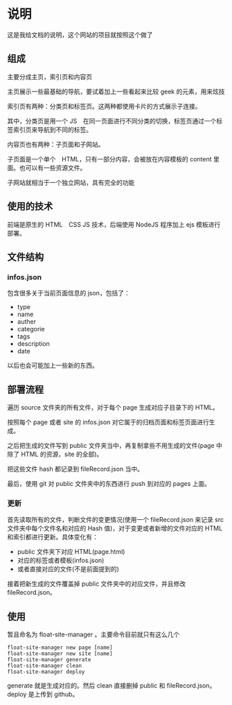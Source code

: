 # 说明

这是我给文档的说明，这个网站的项目就按照这个做了

## 组成

主要分成主页，索引页和内容页

主页展示一些最基础的导航，要试着加上一些看起来比较 geek 的元素，用来炫技

索引页有两种：分类页和标签页。这两种都使用卡片的方式展示子连接。

其中，分类页是用一个 JS　在同一页面进行不同分类的切换，标签页通过一个标签索引页来导航到不同的标签。

内容页也有两种：子页面和子网站。

子页面是一个单个　HTML，只有一部分内容，会被放在内容模板的 content 里面。也可以有一些资源文件。

子网站就相当于一个独立网站，具有完全的功能

## 使用的技术

前端是原生的 HTML　CSS JS 技术，后端使用 NodeJS 程序加上 ejs 模板进行部署。

## 文件结构

### infos.json

包含很多关于当前页面信息的 json，包括了：

- type
- name
- auther
- categorie
- tags
- description
- date

以后也会可能加上一些新的东西。

## 部署流程

遍历 source 文件夹的所有文件，对于每个 page 生成对应子目录下的 HTML。

按照每个 page 或者 site 的 infos.json 对它属于的归档页面和标签页面进行生成。

之后把生成的文件写到 public 文件夹当中，再复制拿些不用生成的文件(page 中除了 HTML 的资源，site 的全部)。

把这些文件 hash 都记录到 fileRecord.json 当中。

最后，使用 git 对 public 文件夹中的东西进行 push 到对应的 pages 上面。

### 更新

首先读取所有的文件，判断文件的变更情况(使用一个 fileRecord.json 来记录 src 文件夹中每个文件名和对应的 Hash 值)，对于变更或者新增的文件对应的 HTML 和索引都进行更新。具体变化有：

- public 文件夹下对应 HTML(page.html)
- 对应的标签或者模板(infos.json)
- 或者直接对应的文件(不是前面提到的)

接着把新生成的文件覆盖掉 public 文件夹中的对应文件，并且修改 fileRecord.json。

## 使用

暂且命名为 float-site-manager 。主要命令目前就只有这么几个

``` text
float-site-manager new page [name]
float-site-manager new site [name]
float-site-manager generate
float-site-manager clean
float-site-manager deploy
```

generate 就是生成对应的。然后 clean 直接删掉 public 和 fileRecord.json。deploy 是上传到 github。
